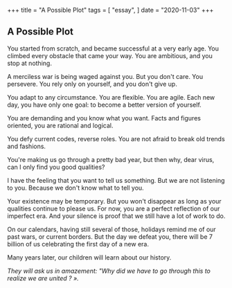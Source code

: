 +++
title = "A Possible Plot"
tags = [
    "essay",
]
date = "2020-11-03"
+++

## A Possible Plot
You started from scratch, and became successful at a very early age. You climbed every obstacle that came your way. You are ambitious, and you stop at nothing.

A merciless war is being waged against you. But you don't care. You persevere. You rely only on yourself, and you don't give up.

You adapt to any circumstance. You are flexible. You are agile. Each new day, you have only one goal: to become a better version of yourself.

You are demanding and you know what you want. Facts and figures oriented, you are rational and logical.

You defy current codes, reverse roles. You are not afraid to break old trends and fashions.


You're making us go through a pretty bad year, but then why, dear virus, can I only find you good qualities?

I have the feeling that you want to tell us something. But we are not listening to you. Because we don't know what to tell you.

Your existence may be temporary. But you won't disappear as long as your qualities continue to please us. For now, you are a perfect reflection of our imperfect era. And your silence is proof that we still have a lot of work to do.

On our calendars, having still several of those, holidays remind me of our past wars, or current borders. But the day we defeat you, there will be 7 billion of us celebrating the first day of a new era.

Many years later, our children will learn about our history.

*They will ask us in amazement: "Why did we have to go through this to realize we are united ? ».*
